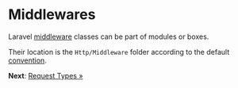 # Middlewares

Laravel [middleware](https://laravel.com/docs/8.x/middleware) classes can be
part of modules or boxes.

Their location is the `Http/Middleware` folder according to the default
[convention](conventions.md).


**Next**: [Request Types &raquo;](request-types.md)
